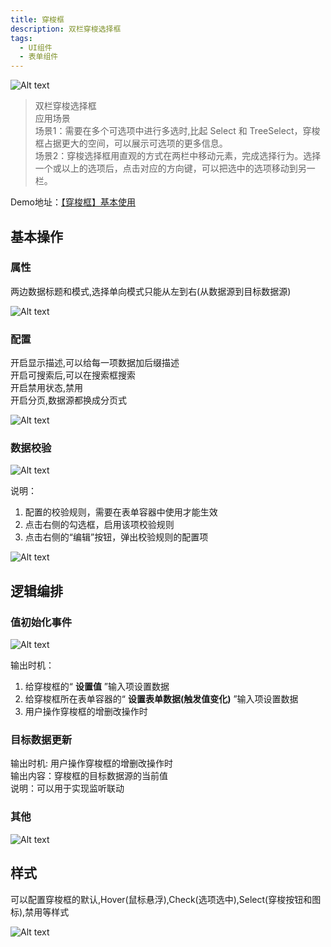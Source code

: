```yaml
---
title: 穿梭框
description: 双栏穿梭选择框
tags:
  - UI组件
  - 表单组件
---
```


![Alt text](img/image.png)

> 双栏穿梭选择框\
> 应用场景\
> 场景1：需要在多个可选项中进行多选时,比起 Select 和 TreeSelect，穿梭框占据更大的空间，可以展示可选项的更多信息。\
> 场景2：穿梭选择框用直观的方式在两栏中移动元素，完成选择行为。选择一个或以上的选项后，点击对应的方向键，可以把选中的选项移动到另一栏。

Demo地址：[【穿梭框】基本使用](https://my.mybricks.world/mybricks-app-pcspa/index.html?id=514946671517765)

## 基本操作

### 属性

两边数据标题和模式,选择单向模式只能从左到右(从数据源到目标数据源)

![Alt text](img/image-1.png)

### 配置

开启显示描述,可以给每一项数据加后缀描述\
开启可搜索后,可以在搜索框搜索\
开启禁用状态,禁用\
开启分页,数据源都换成分页式

![Alt text](img/image-2.png)

### 数据校验

![Alt text](img/image-3.png)

说明：

1. 配置的校验规则，需要在表单容器中使用才能生效
2. 点击右侧的勾选框，启用该项校验规则
3. 点击右侧的“编辑”按钮，弹出校验规则的配置项

![Alt text](img/image-4.png)

## 逻辑编排

### 值初始化事件

![Alt text](img/image-5.png)

输出时机：

1. 给穿梭框的“ **设置值** ”输入项设置数据
2. 给穿梭框所在表单容器的“ **设置表单数据(触发值变化)** ”输入项设置数据
3. 用户操作穿梭框的增删改操作时

### 目标数据更新

输出时机: 用户操作穿梭框的增删改操作时\
输出内容：穿梭框的目标数据源的当前值\
说明：可以用于实现监听联动

### 其他

![Alt text](img/image-6.png)

## 样式

可以配置穿梭框的默认,Hover(鼠标悬浮),Check(选项选中),Select(穿梭按钮和图标),禁用等样式

![Alt text](img/image-7.png)
